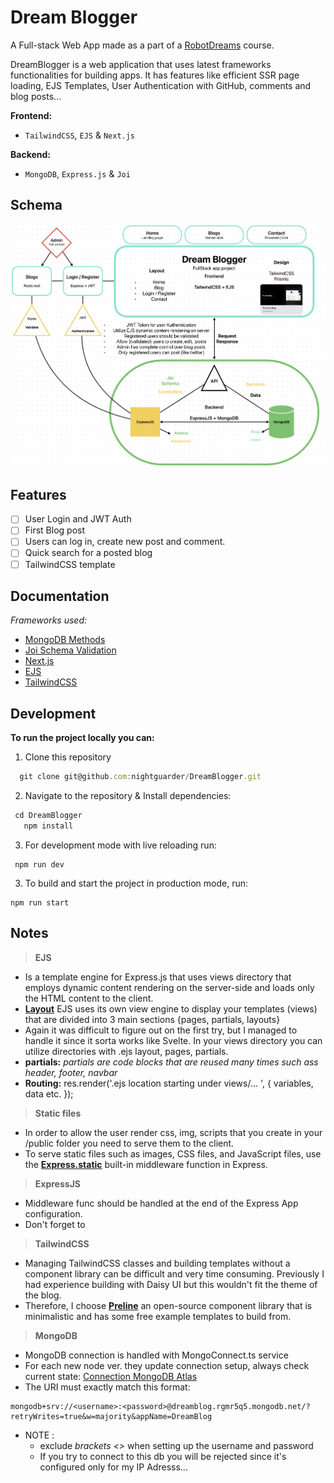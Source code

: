 # Dream Blogger

A Full-stack Web App made as a part of a [RobotDreams](https://github.com/nightguarder/RobotDreams.git) course.

DreamBlogger is a web application that uses latest frameworks functionalities for building apps. It has features like efficient SSR page loading, EJS Templates, User Authentication with GitHub, comments and blog posts...

__Frontend:__
- `TailwindCSS`, `EJS` & `Next.js`

__Backend:__
- `MongoDB`, ``Express.js`` & `Joi`

## Schema

![Schema](docs/fullstack_scheme.png )

## Features

- [ ] User Login and JWT Auth
- [ ] First Blog post
- [ ] Users can log in, create new post and comment.
- [ ] Quick search for a posted blog
- [ ] TailwindCSS template

## Documentation
*Frameworks used:*
- [MongoDB Methods](https://github.com/nightguarder/DreamBlogger.git)
- [Joi Schema Validation](https://joi.dev/api/?v=17.9.1)
- [Next.js](https://nextjs.org/docs)
- [EJS](https://ejs.co)
- [TailwindCSS](https://tailwindcss.com/docs/installation/using-postcss)

## Development
**To run the project locally you can:** 
1. Clone this repository

 ```javascript
   git clone git@github.com:nightguarder/DreamBlogger.git 
   ```

2. Navigate to the repository & Install dependencies:

 ```javascript
  cd DreamBlogger
    npm install 
  ```
3. For development mode with live reloading run:
 ```
  npm run dev 
  ```
  
 3. To build and start the project in production mode, run:
 ``` 
 npm run start
 ```

## Notes

> __EJS__ 
- Is a template engine for Express.js that uses views directory that employs dynamic content rendering on the server-side and loads only the HTML content to the client.
- **[Layout](https://www.npmjs.com/package/express-ejs-layouts)** EJS uses its own view engine to display your templates (views) that are divided into 3 main sections {pages, partials, layouts}
- Again it was difficult to figure out on the first try, but I managed to handle it since it sorta works like Svelte. In your views directory you can utilize directories with .ejs layout, pages, partials.
- **partials:** *partials are code blocks that are reused many times such ass header, footer, navbar*
- **Routing:** res.render('.ejs location starting under views/... ', { variables, data etc. });


> __Static files__
- In order to allow the user render css, img, scripts that you create in your /public folder you need to serve them to the client.
- To serve static files such as images, CSS files, and JavaScript files, use the **[Express.static](https://expressjs.com/en/starter/static-files.html)** built-in middleware function in Express.

> __ExpressJS__
- Middleware func should be handled at the end of the Express App configuration.
- Don't forget to 

> __TailwindCSS__
- Managing TailwindCSS classes and building templates without a component library can be difficult and very time consuming. Previously I had experience building with Daisy UI but this wouldn't fit the theme of the blog.
- Therefore, I choose **[Preline](https://preline.co/index.html)** an open-source component library that is minimalistic and has some free example templates to build from.

> __MongoDB__
- MongoDB connection is handled with MongoConnect.ts service
- For each new node ver. they update connection setup, always check current state: [Connection MongoDB Atlas](https://cloud.mongodb.com/v2/)
- The URI must exactly match this format:

 ```http
 mongodb+srv://<username>:<password>@dreamblog.rgmr5q5.mongodb.net/?retryWrites=true&w=majority&appName=DreamBlog
 ```

  -  NOTE : 
      - exclude *brackets <>* when setting up the username and password 
      - If you try to connect to this db you will be rejected since it's configured only for my IP Adresss...
      
